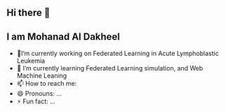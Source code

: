 ## Hi there 👋
## I am Mohanad Al Dakheel


- 🔭I’m currently working on Federated Learning in Acute Lymphoblastic Leukemia
- 🌱 I’m currently learning Federated Learning simulation, and Web Machine Leaning
- 📫 How to reach me: 
- 😄 Pronouns: ...
- ⚡ Fun fact: ...

